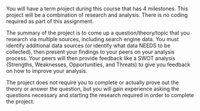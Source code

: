 You will have a term project during this course that has 4 milestones. This project will be a combination of research and analysis. There is no coding required as part of this assignment.

The summary of the project is to come up a question/theory/topic that you research via multiple sources, including search engine data. You must identify additional data sources (or identify what data NEEDS to be collected), then present your findings to your peers on your analysis process. Your peers will then provide feedback like a SWOT analysis (Strengths, Weaknesses, Opportunities, and Threats) to give you feedback on how to improve your analysis.

The project does not require you to complete or actually prove out the theory or answer the question, but you will gain experience asking the questions necessary and starting the research required in order to complete the project.
